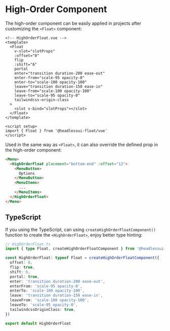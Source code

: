 # High-Order Component

The high-order component can be easily applied in projects after customizing the `<Float>` component:

```vue
<!-- HighOrderFloat.vue -->
<template>
  <Float
    v-slot="slotProps"
    :offset="8"
    flip
    :shift="6"
    portal
    enter="transition duration-200 ease-out"
    enter-from="scale-95 opacity-0"
    enter-to="scale-100 opacity-100"
    leave="transition duration-150 ease-in"
    leave-from="scale-100 opacity-100"
    leave-to="scale-95 opacity-0"
    tailwindcss-origin-class
  >
    <slot v-bind="slotProps"></slot>
  </Float>
</template>

<script setup>
import { Float } from '@headlessui-float/vue'
</script>
```

Used in the same way as `<Float>`, it can also override the defined prop in the high-order component:

```html
<Menu>
  <HighOrderFloat placement="bottom-end" :offset="12">
    <MenuButton>
      Options
    </MenuButton>
    <MenuItems>
      ...
    </MenuItems>
  </HighOrderFloat>
</Menu>
```

## TypeScript

If you using the TypeScript, can using `createHighOrderFloatComponent()` function to create the `<HighOrderFloat>`, enjoy better type hinting:

```ts
// HighOrderFloat.ts
import { type Float, createHighOrderFloatComponent } from '@headlessui-float/vue'

const HighOrderFloat: typeof Float = createHighOrderFloatComponent({
  offset: 8,
  flip: true,
  shift: 6,
  portal: true,
  enter: 'transition duration-200 ease-out',
  enterFrom: 'scale-95 opacity-0',
  enterTo: 'scale-100 opacity-100',
  leave: 'transition duration-150 ease-in',
  leaveFrom: 'scale-100 opacity-100',
  leaveTo: 'scale-95 opacity-0',
  tailwindcssOriginClass: true,
})

export default HighOrderFloat
```
